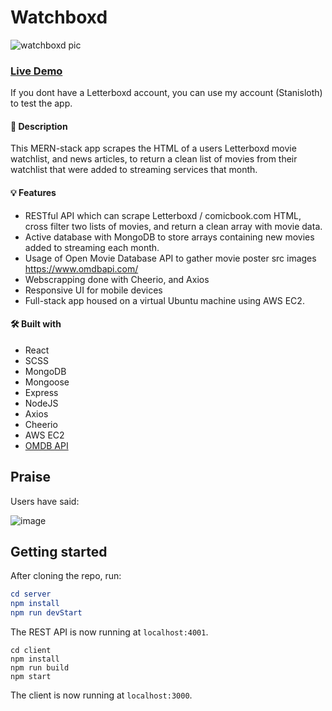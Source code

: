 # Watchboxd
![watchboxd pic](https://www.stanislavkukhniy.com/static/media/watchboxd.a5e5882b.png)

### [Live Demo](http://watchboxd.stanislavkukhniy.com)
If you dont have a Letterboxd account, you can use my account (Stanisloth) to test the app.

#### 📝 Description
This MERN-stack app scrapes the HTML of a users Letterboxd movie watchlist, and news articles, to return a clean list of movies from their watchlist that were added to streaming services that month.

#### 💡 Features
* RESTful API which can scrape Letterboxd / comicbook.com HTML, cross filter two lists of movies, and return a clean array with movie data.
* Active database with MongoDB to store arrays containing new movies added to streaming each month.
* Usage of Open Movie Database API to gather movie poster src images https://www.omdbapi.com/
* Webscrapping done with Cheerio, and Axios
* Responsive UI for mobile devices
* Full-stack app housed on a virtual Ubuntu machine using AWS EC2. 

#### 🛠️ Built with 
 * React
 * SCSS
 * MongoDB
 * Mongoose
 * Express
 * NodeJS
 * Axios
 * Cheerio
 * AWS EC2
 * [OMDB API](https://www.omdbapi.com/)
 
 
## Praise
Users have said:

![image](https://user-images.githubusercontent.com/59482034/210404391-17e344cf-e8b2-459d-8de1-f88e091493af.png)
 

## Getting started

After cloning the repo, run:

```elm
cd server
npm install
npm run devStart
```

The REST API is now running at `localhost:4001`.

```
cd client
npm install
npm run build
npm start
```

The client is now running at `localhost:3000`.



